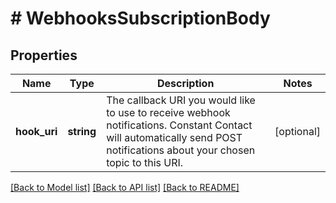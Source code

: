 # # WebhooksSubscriptionBody

## Properties

Name | Type | Description | Notes
------------ | ------------- | ------------- | -------------
**hook_uri** | **string** | The callback URI you would like to use to receive webhook notifications. Constant Contact will automatically send POST notifications about your chosen topic to this URI. | [optional]

[[Back to Model list]](../../README.md#models) [[Back to API list]](../../README.md#endpoints) [[Back to README]](../../README.md)
